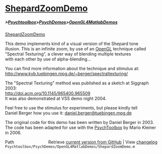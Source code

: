 # [ShepardZoomDemo](ShepardZoomDemo)
##### >[Psychtoolbox](Psychtoolbox)>[PsychDemos](PsychDemos)>[OpenGL4MatlabDemos](OpenGL4MatlabDemos)

[ShepardZoomDemo](ShepardZoomDemo)  
  
This demo implements kind of a visual version of the Shepard tone  
illusion. This is an infinite zoom, by use of an [OpenGL](OpenGL) technique called  
"Spectral Texturing", a clever way of blending multiple textures  
with each other by use of alpha-blending...  
  
You can find more information about the technique and stimulus at:  
http://www.kyb.tuebingen.mpg.de/~berger/spectraltexturing/  
  
The "Spectral Texturing" method was published as a sketch at Siggraph 2003:  
http://doi.acm.org/10.1145/965400.965509  
It was also demonstrated at VSS demo night 2004.  
  
Feel free to use the stimulus for experiments, but please kindly tell  
Daniel Berger how you use it: daniel.berger@tuebingen.mpg.de  
  
The original code for this demo has been written by Daniel Berger in 2003.  
The code has been adapted for use with the [PsychToolbox](PsychToolbox) by Mario Kleiner  
in 2006.  




<div class="code_header" style="text-align:right;">
  <span style="float:left;">Path&nbsp;&nbsp;</span> <span class="counter">Retrieve <a href=
  "https://raw.github.com/Psychtoolbox-3/Psychtoolbox-3/beta/Psychtoolbox/PsychDemos/OpenGL4MatlabDemos/ShepardZoomDemo.m">current version from GitHub</a> | View <a href=
  "https://github.com/Psychtoolbox-3/Psychtoolbox-3/commits/beta/Psychtoolbox/PsychDemos/OpenGL4MatlabDemos/ShepardZoomDemo.m">changelog</a></span>
</div>
<div class="code">
  <code>Psychtoolbox/PsychDemos/OpenGL4MatlabDemos/ShepardZoomDemo.m</code>
</div>

